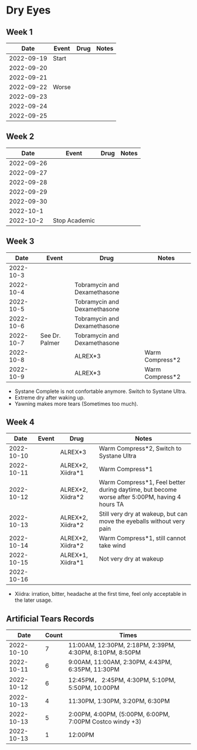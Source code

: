 # Dry Eyes

## Week 1

| Date | Event | Drug | Notes |
| ---- | ----- | ---- | ----- |
| 2022-09-19 | Start |  |  |
| 2022-09-20 |  |  |  |
| 2022-09-21 |  |  |  |
| 2022-09-22 | Worse |  |  |
| 2022-09-23 |  |  |  |
| 2022-09-24 |  |  |  |
| 2022-09-25 |  |  |  |

## Week 2

| Date | Event | Drug | Notes |
| ---- | ----- | ---- | ----- |
| 2022-09-26 |  |  |  |
| 2022-09-27 |  |  |  |
| 2022-09-28 |  |  |  |
| 2022-09-29 |  |  |  |
| 2022-09-30 |  |  |  |
| 2022-10-1 |  |  |  |
| 2022-10-2 | Stop Academic |  |  |

## Week 3

| Date | Event | Drug | Notes |
| ---- | ----- | ---- | ----- |
| 2022-10-3 |  |  |  |
| 2022-10-4 |  | Tobramycin and Dexamethasone |  |
| 2022-10-5 |  | Tobramycin and Dexamethasone |  |
| 2022-10-6 |  | Tobramycin and Dexamethasone |  |
| 2022-10-7 | See Dr. Palmer | Tobramycin and Dexamethasone |  |
| 2022-10-8 |  | ALREX\*3 | Warm Compress\*2 |
| 2022-10-9 |  | ALREX\*3 | Warm Compress\*2 |

- Systane Complete is not confortable anymore. Switch to Systane Ultra.
- Extreme dry after waking up.
- Yawning makes more tears (Sometimes too much).

## Week 4

| Date | Event | Drug | Notes |
| ---- | ----- | ---- | ----- |
| 2022-10-10 |  | ALREX\*3 | Warm Compress\*2, Switch to Systane Ultra |
| 2022-10-11 |  | ALREX\*2, Xiidra\*1 | Warm Compress\*1 |
| 2022-10-12 |  | ALREX\*2, Xiidra\*2 | Warm Compress\*1, Feel better during daytime, but become worse after 5:00PM, having 4 hours TA |
| 2022-10-13 |  | ALREX\*2, Xiidra\*2 | Still very dry at wakeup, but can move the eyeballs without very pain |
| 2022-10-14 |  | ALREX\*2, Xiidra\*2 | Warm Compress\*1, still cannot take wind |
| 2022-10-15 |  | ALREX\*1, Xiidra\*1 | Not very dry at wakeup |
| 2022-10-16 |  |  |  |

- Xiidra: irration, bitter, headache at the first time, feel only acceptable in the later usage.

## Artificial Tears Records

| Date | Count | Times |
| ---- | ----- | ---- |
| 2022-10-10 | 7 | 11:00AM, 12:30PM, 2:18PM, 2:39PM, 4:30PM, 8:10PM, 8:50PM |
| 2022-10-11 | 6 | 9:00AM, 11:00AM, 2:30PM, 4:43PM, 6:35PM, 11:30PM |
| 2022-10-12 | 6 | 12:45PM， 2:45PM, 4:30PM, 5:10PM, 5:50PM, 10:00PM |
| 2022-10-13 | 4 | 11:30PM, 1:30PM, 3:20PM, 6:30PM |
| 2022-10-13 | 5 | 2:00PM, 4:00PM, (5:00PM, 6:00PM, 7:00PM Costco windy +3) |
| 2022-10-13 | 1 | 12:00PM|
